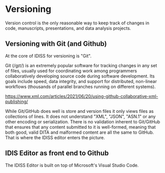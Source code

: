 # Versioning

Version control is the only reasonable way to keep track of changes in code, manuscripts, presentations, and data analysis projects. 

## Versioning with Git (and Github)

At the core of IDISS for versioning is "Git". 

Git (/ɡɪt/) is an extremely popular software for tracking changes in any set of files, usually used for coordinating work among programmers collaboratively developing source code during software development. Its goals include speed, data integrity, and support for distributed, non-linear workflows (thousands of parallel branches running on different systems).

https://www.xml.com/articles/2021/06/20/using-github-collaborative-xml-publishing/

While Git/GitHub does well is store and version files it only views files as collections of lines. It does not understand "XML", "JSON", "ASN.1" or any other encoding or serialization. There is no validation inherent to Git/GitHub that ensures that any content submitted to it is well-formed, meaning that both good, valid DITA and malformed content are all the same to GitHub. That is where the IDISS editor enters the picture.

## IDIS Editor as front end to Github
The IDISS Editor is built on top of Microsoft's Visual Studio Code.
